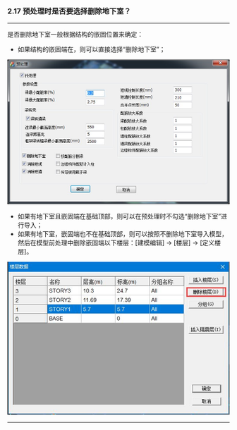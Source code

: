 ﻿### 2.17  预处理时是否要选择删除地下室？

---

是否删除地下室一般根据结构的嵌固位置来确定：
* 如果结构的嵌固端在，则可以直接选择“删除地下室”；

![](.\image\2.17-1.jpg)

* 如果有地下室且嵌固端在基础顶部，则可以在预处理时不勾选“删除地下室”进行导入；
* 如果有地下室，嵌固端也不在基础顶部，则可以按照不删除地下室导入模型，然后在模型前处理中删除嵌固端以下楼层：[建模编辑] → [楼层] → [定义楼层]。

![](.\image\2.17-2.jpg)

---
